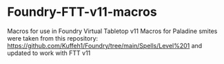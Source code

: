 # Foundry-FTT-v11-macros
Macros for use in Foundry Virtual Tabletop v11
Macros for Paladine smites were taken from this repository: https://github.com/Kuffeh1/Foundry/tree/main/Spells/Level%201 and updated to work with FTT v11
